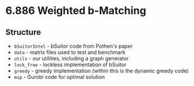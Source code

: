 # 6.886 Weighted b-Matching

## Structure
- `bSuitorIntel` - bSuitor code from Pothen's paper
- `data` - matrix files used to test and benchmark
- `utils` - our utilities, including a graph generator
- `lock_free` - lockless implementation of bSuitor
- `greedy` - greedy implementation (within this is the dynamic greedy code)
- `mip` - Gurobi code for optimal solution
